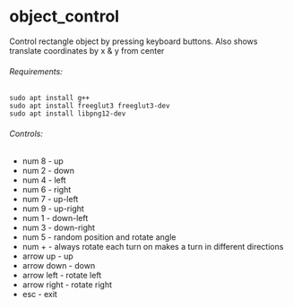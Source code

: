 # object_control
Control rectangle object by pressing keyboard buttons. Also shows translate coordinates by x & y from center

###### Requirements:
```
sudo apt install g++
sudo apt install freeglut3 freeglut3-dev
sudo apt install libpng12-dev
```

###### Controls:
- num 8 - up
- num 2 - down
- num 4 - left
- num 6 - right
- num 7 - up-left
- num 9 - up-right
- num 1 - down-left
- num 3 - down-right
- num 5 - random position and rotate angle
- num + - always rotate each turn on makes a turn in different directions
- arrow up - up
- arrow down - down
- arrow left - rotate left
- arrow right - rotate right
- esc - exit
